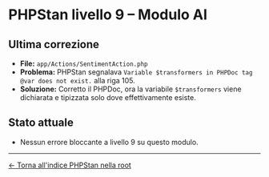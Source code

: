 # PHPStan livello 9 – Modulo AI

## Ultima correzione
- **File:** `app/Actions/SentimentAction.php`
- **Problema:** PHPStan segnalava `Variable $transformers in PHPDoc tag @var does not exist.` alla riga 105.
- **Soluzione:** Corretto il PHPDoc, ora la variabile `$transformers` viene dichiarata e tipizzata solo dove effettivamente esiste.

## Stato attuale
- Nessun errore bloccante a livello 9 su questo modulo.

---

[← Torna all'indice PHPStan nella root](../../../../docs/phpstan.md)
